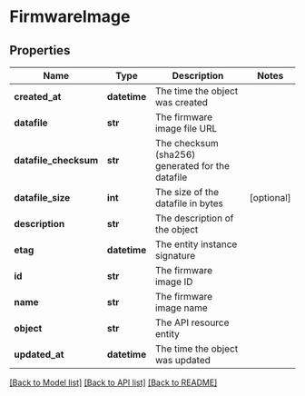 # FirmwareImage

## Properties
Name | Type | Description | Notes
------------ | ------------- | ------------- | -------------
**created_at** | **datetime** | The time the object was created | 
**datafile** | **str** | The firmware image file URL | 
**datafile_checksum** | **str** | The checksum (sha256) generated for the datafile | 
**datafile_size** | **int** | The size of the datafile in bytes | [optional] 
**description** | **str** | The description of the object | 
**etag** | **datetime** | The entity instance signature | 
**id** | **str** | The firmware image ID | 
**name** | **str** | The firmware image name | 
**object** | **str** | The API resource entity | 
**updated_at** | **datetime** | The time the object was updated | 

[[Back to Model list]](../README.md#documentation-for-models) [[Back to API list]](../README.md#documentation-for-api-endpoints) [[Back to README]](../README.md)


